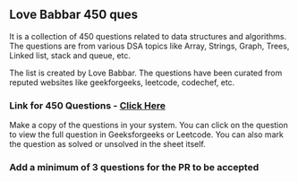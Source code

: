 ## Love Babbar 450 ques 

It is a collection of 450 questions related to data structures and algorithms. The questions are from various DSA topics like Array, Strings, Graph, Trees, Linked list, stack and queue, etc.

The list is created by Love Babbar. The questions have been curated from reputed websites like geekforgeeks, leetcode, codechef, etc.

### Link for 450 Questions - [Click Here](https://docs.google.com/spreadsheets/d/1FMdN_OCfOI0iAeDlqswCiC2DZzD4nPsb/edit)

Make a copy of the questions in your system.
You can click on the question to view the full question in Geeksforgeeks or Leetcode.  You can also mark the question as solved or unsolved in the sheet itself.

### Add a minimum of 3 questions for the PR to be accepted